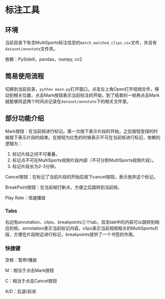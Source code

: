 # 标注工具

## 环境
当前目录下有含MultiSports标注信息的`match_matched_clips.csv`文件，并且有`dataset/annotate`文件夹。

依赖：PySide6，pandas，numpy, cv2

## 简易使用流程
切换到当前目录，`python main.py`打开窗口，点击左上角Open打开视频文件，移动到相关位置，点击Mark按钮表示当前标注的开始，到了结束的一帧再点击Mark就能够将这两个时间点记录在`dataset/annotate`下的相关文件里。

## 部分功能介绍

Mark按钮：在当前帧进行标记。第一次按下表示片段的开始，之后按钮变绿的时候按下表示片段的结束。在按钮为红色的时候表示不可在当前帧进行标记，依赖的逻辑为：
1. 标记片段之间不可重叠。
2. 标记点不可在MultiSports视频片段内部（不可分割MultiSports视频片段）。
3. 标记片段长为2-3分钟。

Cancel按钮：在标记了当前片段的开始后按下cancel按钮，表示放弃这个标记。

BreakPoint按钮：在当前帧打断点，方便之后跳转到当前帧。

Play Rate：倍速播放

### Tabs
右边有annotation、clips、breakpoints三个tab，双击tab中的内容可以跳转到相应的帧。annotation表示当前标记内容，clips表示当前视频相关的MultiSports片段，方便在片段附近进行标记，breakpoints提供了一个书签的作用。

### 快捷键
空格：暂停/播放

M：相当于点击Mark按钮

C：相当于点击Cancel按钮

A/D：后退/前进